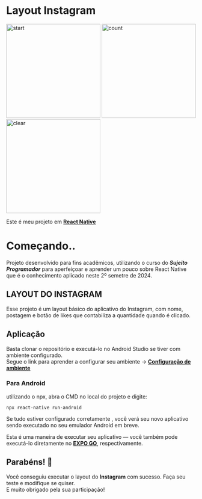# Layout Instagram

<div>
  <img src="https://github.com/user-attachments/assets/6af87385-8d91-4c02-84b3-e5baac1643e7" alt="start" width="250">
  <img src="https://github.com/user-attachments/assets/bfec5dd0-f28a-4f8c-a566-e2bfe50ae9da" alt="count" width="250">
  <img src="https://github.com/user-attachments/assets/209420a2-fa8a-484d-a3b8-19b573f7f05f" alt="clear" width="250">
</div>


Este é meu projeto em [**React Native**](https://reactnative.dev)

# Começando..

Projeto desenvolvido para fins acadêmicos, utilizando o curso do <b><i>Sujeito Programador</i></b> para aperfeiçoar e aprender um pouco sobre React Native que é o conhecimento aplicado neste 2º semetre de 2024.

## LAYOUT DO INSTAGRAM

Esse projeto é um layout básico do aplicativo do Instagram, com nome, postagem e botão de likes que contabiliza a quantidade quando é clicado.

## Aplicação

Basta clonar o repositório e executá-lo no Android Studio se tiver com ambiente configurado.<br>
Segue o link para aprender a configurar seu ambiente -> [**Configuração de ambiente**](https://learn.microsoft.com/pt-br/windows/dev-environment/javascript/react-native-for-android)

### Para Android

utilizando o npx, abra o CMD no local do projeto e digite:
```
npx react-native run-android
```

Se tudo estiver configurado corretamente , você verá seu novo aplicativo sendo executado no seu emulador Android em breve.

Esta é uma maneira de executar seu aplicativo — você também pode executá-lo diretamente no [**EXPO GO**](https://expo.dev/go), respectivamente.

## Parabéns! :tada:

Você conseguiu executar o layout do <b> Instagram</b> com sucesso. Faça seu teste e modifique se quiser.<br>
E muito obrigado pela sua participação!

